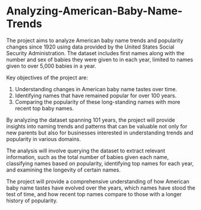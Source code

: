 # Analyzing-American-Baby-Name-Trends
The project aims to analyze American baby name trends and popularity changes since 1920 using data provided by the United States Social Security Administration. The dataset includes first names along with the number and sex of babies they were given to in each year, limited to names given to over 5,000 babies in a year.

Key objectives of the project are:

1. Understanding changes in American baby name tastes over time.
2. Identifying names that have remained popular for over 100 years.
3. Comparing the popularity of these long-standing names with more recent top baby names.

By analyzing the dataset spanning 101 years, the project will provide insights into naming trends and patterns that can be valuable not only for new parents but also for businesses interested in understanding trends and popularity in various domains.

The analysis will involve querying the dataset to extract relevant information, such as the total number of babies given each name, classifying names based on popularity, identifying top names for each year, and examining the longevity of certain names.

The project will provide a comprehensive understanding of how American baby name tastes have evolved over the years, which names have stood the test of time, and how recent top names compare to those with a longer history of popularity.
